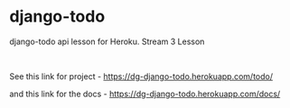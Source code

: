 django-todo
===========

django-todo api lesson for Heroku. Stream 3 Lesson

 

See this link for project - https://dg-django-todo.herokuapp.com/todo/

and this link for the docs - https://dg-django-todo.herokuapp.com/docs/
